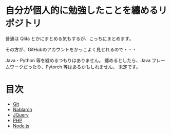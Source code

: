 # 自分が個人的に勉強したことを纏めるリポジトリ

普通は Qiita とかにまとめる気もするが、こっちにまとめます。

その方が、GitHubのアカウントをかっこよく見せれるので・・・

Java・Python 等を纏めるつもりはありません。
纏めるとしたら、Java フレームワークだったり、Pytorch 等はあるかもしれません。
未定です。

# 目次

- [Git](./my_git_summary/README.md)
- [Nablarch](./myNablarchSummary/README.md)
- [JQuery](./myJQuerySummary/README.md)
- [PHP](./myPhpSummary/README.md)
- [Node.js](./myNodejsSummary/README.md)